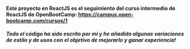 #### Este proyecto en ReactJS es el seguimiento del curso intermedio de ReactJS de OpenBootCamp: https://campus.open-bootcamp.com/cursos/1 
##### Todo el código ha sido escrito por mi y he añadido algunas variaciones de estilo y de usos con el objetivo de mejorarlo y ganar experiencia!